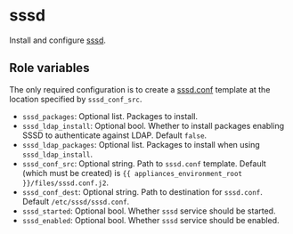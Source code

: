 # sssd

Install and configure [sssd](https://sssd.io/docs/introduction.html).


## Role variables

The only required configuration is to create a [sssd.conf](https://www.mankier.com/5/sssd.conf) template at the location specified by `sssd_conf_src`.

- `sssd_packages`: Optional list. Packages to install.
- `sssd_ldap_install`: Optional bool. Whether to install packages enabling SSSD to authenticate against LDAP. Default `false`.
- `sssd_ldap_packages`: Optional list. Packages to install when using `sssd_ldap_install`.
- `sssd_conf_src`: Optional string. Path to `sssd.conf` template. Default (which must be created) is `{{ appliances_environment_root }}/files/sssd.conf.j2`.
- `sssd_conf_dest`: Optional string. Path to destination for `sssd.conf`. Default `/etc/sssd/sssd.conf`.
- `sssd_started`: Optional bool. Whether `sssd` service should be started.
- `sssd_enabled`: Optional bool. Whether `sssd` service should be enabled.
